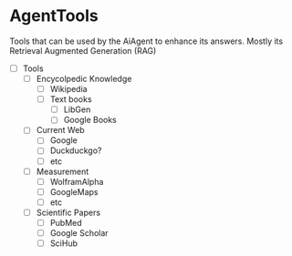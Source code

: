 # AgentTools

Tools that can be used by the AiAgent to enhance its answers. Mostly its Retrieval Augmented Generation (RAG)

- [ ] Tools
  - [ ] Encycolpedic Knowledge
    - [ ] Wikipedia
    - [ ] Text books 
      - [ ] LibGen
      - [ ] Google Books
  - [ ] Current Web
    - [ ] Google
    - [ ] Duckduckgo?
    - [ ] etc
  - [ ] Measurement
    - [ ] WolframAlpha
    - [ ] GoogleMaps
    - [ ] etc
  - [ ] Scientific Papers
    - [ ] PubMed
    - [ ] Google Scholar
    - [ ] SciHub